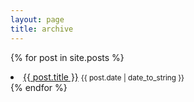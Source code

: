 ```yaml
---
layout: page
title: archive
---
```


{% for post in site.posts %}
    <li>
        <a href="{{ post.url | prepend: site.baseurl }}">{{ post.title }}</a>
        <small>{{ post.date | date_to_string }}</small>
    </li>
{% endfor %}
